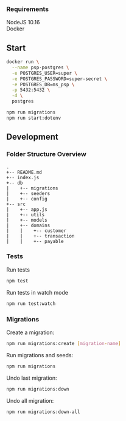 ### Requirements
NodeJS 10.16 </br>
Docker

## Start
```bash
docker run \
  --name psp-postgres \
  -e POSTGRES_USER=super \
  -e POSTGRES_PASSWORD=super-secret \
  -e POSTGRES_DB=ms_psp \
  -p 5432:5432 \
  -d \
  postgres

npm run migrations
npm run start:dotenv
```

## Development
### Folder Structure Overview
```
.
+-- README.md
+-- index.js
+-- db
|    +-- migrations
|    +-- seeders
|    +-- config
+-- src
|    +-- app.js
|    +-- utils
|    +-- models
|    +-- domains
|    |    +-- customer
|    |    +-- transaction
|    |    +-- payable

```
### Tests

Run tests
```bash
npm test
```

Run tests in watch mode
```bash
npm run test:watch
```


### Migrations

Create a migration:
```bash
npm run migrations:create [migration-name]
```

Run migrations and seeds:
```bash
npm run migrations
```

Undo last migration:
```bash
npm run migrations:down
```

Undo all migration:
```bash
npm run migrations:down-all
```
